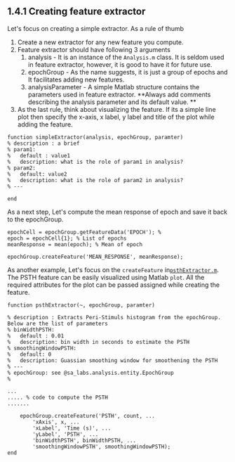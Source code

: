 ## 1.4.1 Creating feature extractor

Let's focus on creating a simple extractor. As a rule of thumb

1. Create a new extractor for any new feature you compute.
2. Feature extractor should have following 3 arguments
   1. analysis - It is an instance of the `Analysis.m` class. It is seldom used in feature extractor, however, it is good to have it for future use.
   2. epochGroup - As the name suggests, it is just a group of epochs and It facilitates adding new features. 
   3. analysisParameter - A simple Matlab structure contains the parameters used in feature extractor. **Always add comments describing the analysis parameter and its default value. **
3. As the last rule, think about visualizing the feature. If its a simple line plot then specify the x-axis, x label, y label and title of the plot while adding the feature. 

```
function simpleExtractor(analysis, epochGroup, paramter)
% description : a brief
% param1:
%   default : value1
%   description: what is the role of param1 in analysis?
% param2:
%   default: value2
%   description: what is the role of param2 in analysis?
% ---

end
```

As a next step, Let's compute the mean response of epoch and save it back to the epochGroup.

```
epochCell = epochGroup.getFeatureData('EPOCH'); % 
epoch = epochCell{1}; % List of epochs
meanResponse = mean(epoch); % Mean of epoch

epochGroup.createFeature('MEAN_RESPONSE', meanResponse);
```

As another example, Let's focus on the `createFeature` in[`psthExtractor.m`](https://github.com/Schwartz-AlaLaurila-Labs/sa-labs-util/blob/master/src/main/matlab/%2Bsa_labs/%2Banalysis/%2Bcommon/%2Bextractors/psthExtractor.m). The PSTH feature can be easily visualized using Matlab `plot`. All the required attributes for the plot can be passed assigned while creating the feature.

```
function psthExtractor(~, epochGroup, paramter)

% description : Extracts Peri-Stimuls histogram from the epochGroup. Below are the list of parameters
% binWidthPSTH:
%   default : 0.01
%   description: bin width in seconds to estimate the PSTH
% smoothingWindowPSTH:
%   default: 0
%   description: Guassian smoothing window for smoothening the PSTH
% ---
% epochGroup: see @sa_labs.analysis.entity.EpochGroup
% 

... 
..... % code to compute the PSTH
.......

    epochGroup.createFeature('PSTH', count, ...
        'xAxis', x, ...
        'xLabel', 'Time (s)', ...
        'yLabel', 'PSTH', ...
        'binWidthPSTH', binWidthPSTH, ...
        'smoothingWindowPSTH', smoothingWindowPSTH);
end
```



